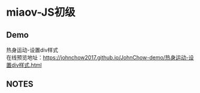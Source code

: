 # miaov-JS初级
## Demo
热身运动-设置div样式 <br>
在线预览地址：https://johnchow2017.github.io/JohnChow-demo/热身运动-设置div样式.html


## NOTES
####
